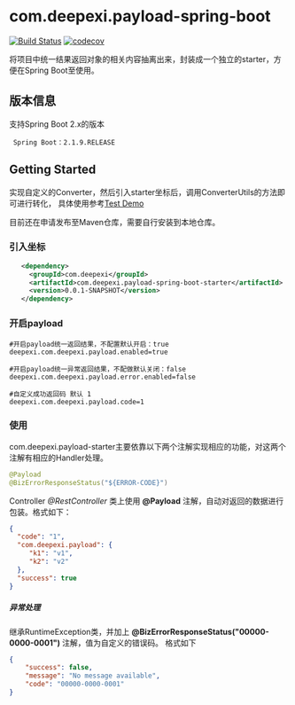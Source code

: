 # com.deepexi.payload-spring-boot
[![Build Status](https://travis-ci.org/deepexi/com.deepexi.payload-spring-boot-starter.svg?branch=master)](https://travis-ci.org/deepexi/com.deepexi.payload-spring-boot-starter)  [![codecov](https://codecov.io/gh/deepexi/com.deepexi.payload-spring-boot-starter/branch/master/graph/badge.svg)](https://codecov.io/gh/deepexi/com.deepexi.payload-spring-boot-starter)

将项目中统一结果返回对象的相关内容抽离出来，封装成一个独立的starter，方便在Spring Boot至使用。

## 版本信息
支持Spring Boot 2.x的版本

     Spring Boot：2.1.9.RELEASE

## Getting Started
  实现自定义的Converter，然后引入starter坐标后，调用ConverterUtils的方法即可进行转化，
  具体使用参考[Test Demo](https://github.com/deepexi/com.deepexi.payload-spring-boot-starter/tree/master/src/test)
  
  目前还在申请发布至Maven仓库，需要自行安装到本地仓库。
  
### 引入坐标
  
```xml
   <dependency>
     <groupId>com.deepexi</groupId>
     <artifactId>com.deepexi.payload-spring-boot-starter</artifactId>
     <version>0.0.1-SNAPSHOT</version>
   </dependency>
```
        
### 开启payload
  
```properties
#开启payload统一返回结果，不配置默认开启：true
deepexi.com.deepexi.payload.enabled=true

#开启payload统一异常返回结果，不配做默认关闭：false  
deepexi.com.deepexi.payload.error.enabled=false 

#自定义成功返回码 默认 1
deepexi.com.deepexi.payload.code=1
```
   
### 使用

com.deepexi.payload-starter主要依靠以下两个注解实现相应的功能，对这两个注解有相应的Handler处理。

```java
@Payload
@BizErrorResponseStatus("${ERROR-CODE}")
```
 
 
Controller *@RestController* 类上使用 **@Payload** 注解，自动对返回的数据进行包装。格式如下：

```json
{
  "code": "1",
  "com.deepexi.payload": {
     "k1": "v1",
     "k2": "v2"
  },
  "success": true
}
```

##### 异常处理

继承RuntimeException类，并加上 **@BizErrorResponseStatus("00000-0000-0001")** 注解，值为自定义的错误码。
格式如下
```json
{
    "success": false,
    "message": "No message available",
    "code": "00000-0000-0001"
}
```
